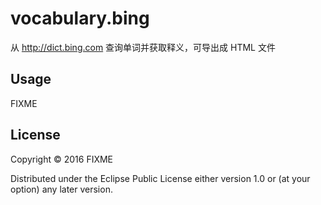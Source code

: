 # vocabulary.bing

从 http://dict.bing.com 查询单词并获取释义，可导出成 HTML 文件

## Usage

FIXME

## License

Copyright © 2016 FIXME

Distributed under the Eclipse Public License either version 1.0 or (at
your option) any later version.
